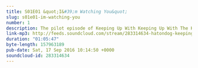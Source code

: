 ```yaml
---
title: S01E01 &quot;I&#39;m Watching You&quot;
slug: s01e01-im-watching-you
number: 1
description: The pilot episode of Keeping Up With Keeping Up With The Kardashians.
link-mp3: http://feeds.soundcloud.com/stream/283314634-hatondog-keeping-up-with-keeping-up-with-the-kardashians-ep1-s01e01-im-watching-you.mp3
duration: "01:05:47"
byte-length: 157963189
pub-date: Sat, 17 Sep 2016 10:14:50 +0000
soundcloud-id: 283314634
---
```


